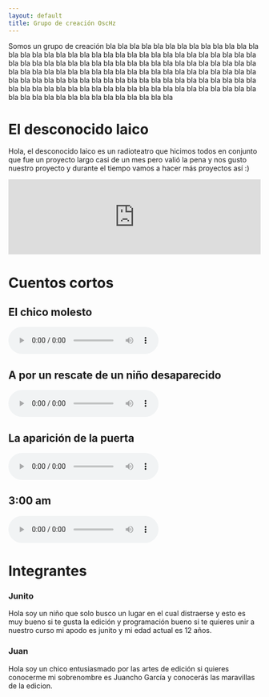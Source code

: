 ```yaml
---
layout: default
title: Grupo de creación OscHz
---
```


Somos un grupo de creación bla bla bla bla bla bla bla bla bla bla bla bla bla bla bla bla bla bla bla bla bla bla bla bla bla bla bla bla bla bla bla bla bla bla bla bla bla bla bla bla bla bla bla bla bla bla bla bla bla bla bla bla bla bla bla bla bla bla bla bla bla bla bla bla bla bla bla bla bla bla bla bla bla bla bla bla bla bla bla bla bla bla bla bla bla bla bla bla bla bla bla bla bla bla bla bla bla bla bla bla bla bla bla bla bla bla bla bla bla bla bla bla bla bla bla bla bla bla bla bla bla bla bla bla bla bla bla bla bla bla bla bla


# El desconocido laico

 Hola, el desconocido laico es un radioteatro que hicimos todos en conjunto que fue un proyecto largo casi de un mes pero valió la pena y nos gusto nuestro proyecto y durante el tiempo vamos a hacer más proyectos así :)

<div class="video">
    <iframe width="100%" src="https://www.youtube.com/embed/KngGlpc4kBI" frameborder="0" allow="accelerometer; autoplay; clipboard-write; encrypted-media; gyroscope; picture-in-picture" allowfullscreen></iframe>
</div>

# Cuentos cortos

## El chico molesto

<audio controls preload="metadata" style=" width:300px;">
    <source src="assets/Cuento1.mp3" type="audio/mpeg">
        Your browser does not support the audio element.
    </audio><br />

## A por un rescate de un niño desaparecido

<audio controls preload="metadata" style=" width:300px;">
    <source src="assets/Cuento1.mp3" type="audio/mpeg">
        Your browser does not support the audio element.
    </audio><br />

## La aparición de la puerta

<audio controls preload="metadata" style=" width:300px;">
    <source src="assets/Cuento1.mp3" type="audio/mpeg">
        Your browser does not support the audio element.
    </audio><br />

## 3:00 am

<audio controls preload="metadata" style=" width:300px;">
    <source src="assets/Cuento1.mp3" type="audio/mpeg">
        Your browser does not support the audio element.
    </audio><br />


# Integrantes

### Junito

Hola soy un niño que solo busco un lugar en el cual distraerse y esto es muy bueno si te gusta la edición y programación bueno si te quieres unir a nuestro curso mi apodo es junito y mi edad actual es 12 años.

### Juan

Hola soy un chico entusiasmado por las artes de edición si quieres conocerme mi sobrenombre es Juancho García y conocerás las maravillas de la edicion.

